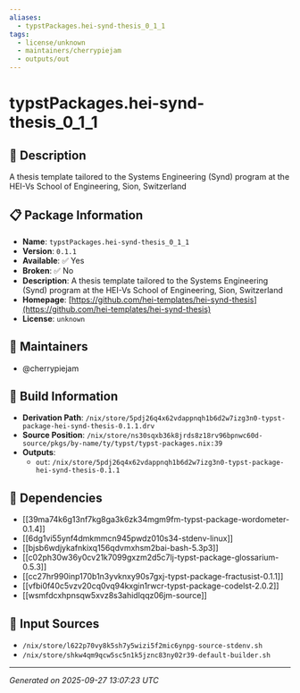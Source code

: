 ```yaml
---
aliases:
  - typstPackages.hei-synd-thesis_0_1_1
tags:
  - license/unknown
  - maintainers/cherrypiejam
  - outputs/out
---
```


# typstPackages.hei-synd-thesis_0_1_1

## 📝 Description

A thesis template tailored to the Systems Engineering (Synd) program at the HEI-Vs School of Engineering, Sion, Switzerland

## 📋 Package Information

- **Name**: `typstPackages.hei-synd-thesis_0_1_1`
- **Version**: `0.1.1`
- **Available**: ✅ Yes
- **Broken**: ✅ No
- **Description**: A thesis template tailored to the Systems Engineering (Synd) program at the HEI-Vs School of Engineering, Sion, Switzerland
- **Homepage**: [https://github.com/hei-templates/hei-synd-thesis](https://github.com/hei-templates/hei-synd-thesis)
- **License**: `unknown`
## 👥 Maintainers

- @cherrypiejam


## 🔧 Build Information

- **Derivation Path**: `/nix/store/5pdj26q4x62vdappnqh1b6d2w7izg3n0-typst-package-hei-synd-thesis-0.1.1.drv`
- **Source Position**: `/nix/store/ns30sqxb36k8jrds8z18rv96bpnwc60d-source/pkgs/by-name/ty/typst/typst-packages.nix:39`
- **Outputs**:
  - `out`:  `/nix/store/5pdj26q4x62vdappnqh1b6d2w7izg3n0-typst-package-hei-synd-thesis-0.1.1`

## 🔗 Dependencies

- [[39ma74k6g13nf7kg8ga3k6zk34mgm9fm-typst-package-wordometer-0.1.4]]
- [[6dg1vi55ynf4dmkmmcn945pwdz010s34-stdenv-linux]]
- [[bjsb6wdjykafnkixq156qdvmxhsm2bai-bash-5.3p3]]
- [[c02ph30w36y0cv21k7099gxzm2d5c7lj-typst-package-glossarium-0.5.3]]
- [[cc27hr990inp170b1n3yvknxy90s7gxj-typst-package-fractusist-0.1.1]]
- [[vfbi0f40c5vzv20cq0vq94kxgin1rwcr-typst-package-codelst-2.0.2]]
- [[wsmfdcxhpnsqw5xvz8s3ahidlqqz06jm-source]]

## 📁 Input Sources

- `/nix/store/l622p70vy8k5sh7y5wizi5f2mic6ynpg-source-stdenv.sh`
- `/nix/store/shkw4qm9qcw5sc5n1k5jznc83ny02r39-default-builder.sh`

---
*Generated on 2025-09-27 13:07:23 UTC*
